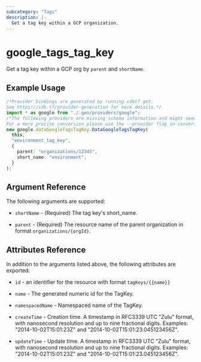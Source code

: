 ```yaml
---
subcategory: "Tags"
description: |-
  Get a tag key within a GCP organization.
---
```


# google\_tags\_tag\_key

Get a tag key within a GCP org by `parent` and `shortName`.

## Example Usage

```typescript
/*Provider bindings are generated by running cdktf get.
See https://cdk.tf/provider-generation for more details.*/
import * as google from "./.gen/providers/google";
/*The following providers are missing schema information and might need manual adjustments to synthesize correctly: google.
For a more precise conversion please use the --provider flag in convert.*/
new google.dataGoogleTagsTagKey.DataGoogleTagsTagKey(
  this,
  "environment_tag_key",
  {
    parent: "organizations/12345",
    short_name: "environment",
  }
);

```

## Argument Reference

The following arguments are supported:

*   `shortName` - (Required) The tag key's short\_name.

*   `parent` - (Required) The resource name of the parent organization in format `organizations/{orgId}`.

## Attributes Reference

In addition to the arguments listed above, the following attributes are exported:

*   `id` - an identifier for the resource with format `tagKeys/{{name}}`

*   `name` -
    The generated numeric id for the TagKey.

*   `namespacedName` -
    Namespaced name of the TagKey.

*   `createTime` -
    Creation time.
    A timestamp in RFC3339 UTC "Zulu" format, with nanosecond resolution and up to nine fractional digits. Examples: "2014-10-02T15:01:23Z" and "2014-10-02T15:01:23.045123456Z".

*   `updateTime` -
    Update time.
    A timestamp in RFC3339 UTC "Zulu" format, with nanosecond resolution and up to nine fractional digits. Examples: "2014-10-02T15:01:23Z" and "2014-10-02T15:01:23.045123456Z".
